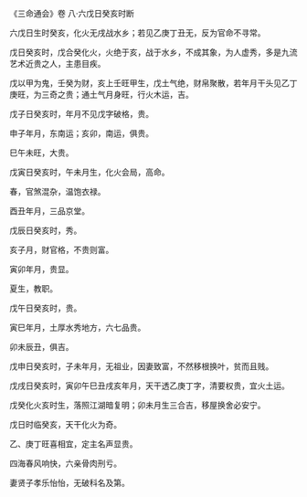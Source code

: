 《三命通会》卷 八·六戊日癸亥时断

六戊日生时癸亥，化火无戌战水乡；若见乙庚丁丑无，反为官命不寻常。

戊日癸亥时，戊合癸化火，火绝于亥，战于水乡，不成其象，为人虚秀，多是九流艺术近贵之人，主患目疾。

戊以甲为鬼，壬癸为财，亥上壬旺甲生，戊土气绝，财帛聚散，若年月干头见乙丁庚旺，为三奇之贵；通土气月身旺，行火木运，吉。

戊子日癸亥时，年月不见戊字破格，贵。

申子年月，东南运；亥卯，南运，俱贵。

巳午未旺，大贵。

戊寅日癸亥时，午未月生，化火会局，高命。

春，官煞混杂，温饱衣禄。

酉丑年月，三品京堂。

戊辰日癸亥时，秀。

亥子月，财官格，不贵则富。

寅卯年月，贵显。

夏生，教职。

戊午日癸亥时，贵。

寅巳年月，土厚水秀地方，六七品贵。

卯未辰丑，俱吉。

戊申日癸亥时，子未年月，无祖业，因妻致富，不然移根换叶，贫而且贱。

戊戌日癸亥时，寅卯午巳丑戌亥年月，天干透乙庚丁字，清要权贵，宜火土运。

戊癸化火亥时生，落照江湖暗复明；卯未月生三合吉，移屋换舍必安宁。

戊日时临癸亥，天干化火为奇。

乙、庚丁旺喜相宜，定主名声显贵。

四海春风响快，六亲骨肉刑亏。

妻贤子孝乐怡怡，无破科名及第。


